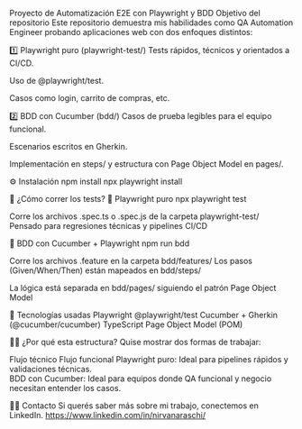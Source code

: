 Proyecto de Automatización E2E con Playwright y BDD
Objetivo del repositorio
Este repositorio demuestra mis habilidades como QA Automation Engineer probando aplicaciones web con dos enfoques distintos:

1️⃣ Playwright puro (playwright-test/)
Tests rápidos, técnicos y orientados a CI/CD.

Uso de @playwright/test.

Casos como login, carrito de compras, etc.

2️⃣ BDD con Cucumber (bdd/)
Casos de prueba legibles para el equipo funcional.

Escenarios escritos en Gherkin.

Implementación en steps/ y estructura con Page Object Model en pages/.

⚙️ Instalación
npm install
npx playwright install

🚀 ¿Cómo correr los tests?
🔹 Playwright puro
npx playwright test

Corre los archivos .spec.ts o .spec.js de la carpeta playwright-test/
Pensado para regresiones técnicas y pipelines CI/CD

🔹 BDD con Cucumber + Playwright
npm run bdd

Corre los archivos .feature en la carpeta bdd/features/
Los pasos (Given/When/Then) están mapeados en bdd/steps/

La lógica está separada en bdd/pages/ siguiendo el patrón Page Object Model


🧰 Tecnologías usadas
Playwright @playwright/test
Cucumber + Gherkin (@cucumber/cucumber)
TypeScript
Page Object Model (POM)

🧑‍💻 ¿Por qué esta estructura?
Quise mostrar dos formas de trabajar:

Flujo técnico	Flujo funcional
Playwright puro: Ideal para pipelines rápidos y validaciones técnicas.	
BDD con Cucumber: Ideal para equipos donde QA funcional y negocio necesitan entender los casos.



🙋‍♀️ Contacto
Si querés saber más sobre mi trabajo, conectemos en LinkedIn. https://www.linkedin.com/in/nirvanaraschi/